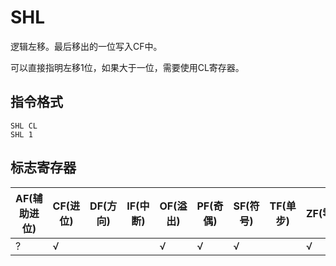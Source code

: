 # SHL

逻辑左移。最后移出的一位写入CF中。

可以直接指明左移1位，如果大于一位，需要使用CL寄存器。

## 指令格式
```
SHL CL
SHL 1
```

## 标志寄存器
| AF(辅助进位) | CF(进位) | DF(方向) | IF(中断) | OF(溢出) | PF(奇偶) | SF(符号) | TF(单步) | ZF(零) |
|---|---|---|---|---|---|---|---|---|
| ? | √ |  |  | √ | √ | √ |  | √ |